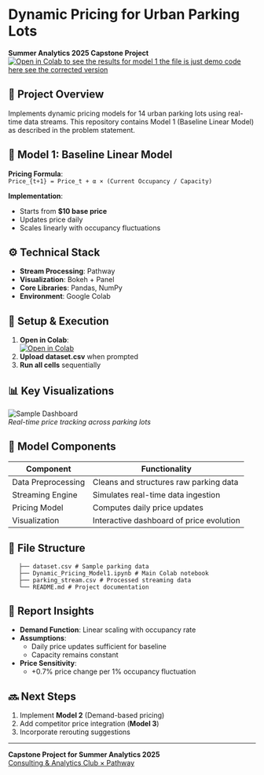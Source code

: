 # Dynamic Pricing for Urban Parking Lots
**Summer Analytics 2025 Capstone Project**  
[![Open in Colab to see the results for model 1 the file is just demo code here see the corrected version](https://colab.research.google.com/assets/colab-badge.svg)](https://colab.research.google.com/drive/1b7z16bDHggoQxfWTA0CZQKBJoIjTwAkQ?usp=sharing)

## 📌 Project Overview
Implements dynamic pricing models for 14 urban parking lots using real-time data streams. This repository contains Model 1 (Baseline Linear Model) as described in the problem statement.

## 🧠 Model 1: Baseline Linear Model
**Pricing Formula**:  
`Price_{t+1} = Price_t + α × (Current Occupancy / Capacity)`  

**Implementation**:
- Starts from **$10 base price**
- Updates price daily
- Scales linearly with occupancy fluctuations

## ⚙️ Technical Stack
- **Stream Processing**: Pathway
- **Visualization**: Bokeh + Panel
- **Core Libraries**: Pandas, NumPy
- **Environment**: Google Colab

## 🚀 Setup & Execution
1. **Open in Colab**:  
   [![Open in Colab](https://colab.research.google.com/assets/colab-badge.svg)](https://colab.research.google.com/drive/1b7z16bDHggoQxfWTA0CZQKBJoIjTwAkQ?usp=sharing)
2. **Upload dataset.csv** when prompted
3. **Run all cells** sequentially

## 📊 Key Visualizations
![Sample Dashboard](screenshot.png)  
*Real-time price tracking across parking lots*

## 🧩 Model Components
| Component          | Functionality                             |
|--------------------|-------------------------------------------|
| Data Preprocessing | Cleans and structures raw parking data    |
| Streaming Engine   | Simulates real-time data ingestion        |
| Pricing Model      | Computes daily price updates              |
| Visualization      | Interactive dashboard of price evolution |

## 📂 File Structure
 ```
    ├── dataset.csv # Sample parking data
    ├── Dynamic_Pricing_Model1.ipynb # Main Colab notebook
    ├── parking_stream.csv # Processed streaming data
    └── README.md # Project documentation
 ```

## 📝 Report Insights
- **Demand Function**: Linear scaling with occupancy rate
- **Assumptions**: 
  - Daily price updates sufficient for baseline
  - Capacity remains constant
- **Price Sensitivity**: 
  - +0.7% price change per 1% occupancy fluctuation

## 🔜 Next Steps
1. Implement **Model 2** (Demand-based pricing)
2. Add competitor price integration (**Model 3**)
3. Incorporate rerouting suggestions

---
**Capstone Project for Summer Analytics 2025**  
[Consulting & Analytics Club × Pathway](https://www.caciitg.com/sa/course25/)
